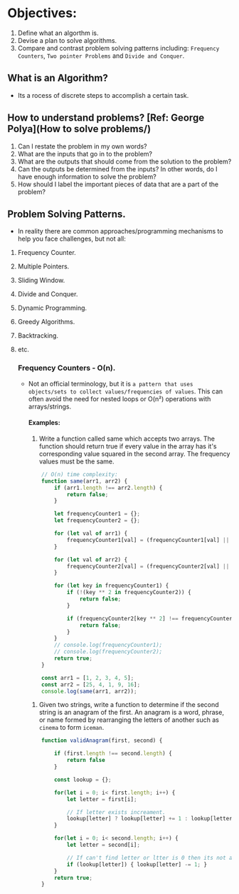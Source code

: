 # Objectives:
1. Define what an algorthm is.
1. Devise a plan to solve algorithms.
1. Compare and contrast problem solving patterns including: `Frequency Counters`, `Two pointer Problems` and `Divide and Conquer`.

## What is an Algorithm?
* Its a rocess of discrete steps to accomplish a certain task.

## How to understand problems? [Ref: George Polya](How to solve problems/) 
1. Can I restate the problem in my own words?
1. What are the inputs that go in to the problem?
1. What are the outputs that should come from the solution to the problem?
1. Can the outputs be determined from the inputs? In other words, do I have enough information to solve the problem?
1. How should I label the important pieces of data that are a part of the problem?

## Problem Solving Patterns.
* In reality there are common approaches/programming mechanisms to help you face challenges, but not all:
1. Frequency Counter.
1. Multiple Pointers.
1. Sliding Window.
1. Divide and Conquer.
1. Dynamic Programming.
1. Greedy Algorithms.
1. Backtracking.
1. etc.

	### Frequency Counters - O(n).
	* Not an official terminology, but it is `a pattern that uses objects/sets to collect values/frequencies of values`. This can often avoid the need for nested loops or O(n²) operations with arrays/strings.

		#### Examples:
		1. Write a function called same which accepts two arrays. The function should return true if every value in the array has it's corresponding value squared in the second array. The frequency values must be the same.
		<!-- same([1,2,3], [4,1,9]) // true -->
		<!-- same([1,2,3], [4,9]) // false -->
		<!-- same([1,2,1], [4,1,4]) // false must be same frequency -->

		```javascript
			// O(n) time complexity:
			function same(arr1, arr2) {
				if (arr1.length !== arr2.length) {
					return false;
				}

				let frequencyCounter1 = {};
				let frequencyCounter2 = {};

				for (let val of arr1) {
					frequencyCounter1[val] = (frequencyCounter1[val] || 0) + 1;
				}

				for (let val of arr2) {
					frequencyCounter2[val] = (frequencyCounter2[val] || 0) + 1;
				}

				for (let key in frequencyCounter1) {
					if (!(key ** 2 in frequencyCounter2)) {
						return false;
					}

					if (frequencyCounter2[key ** 2] !== frequencyCounter1[key]) {
						return false;
					}
				}
				// console.log(frequencyCounter1);
				// console.log(frequencyCounter2);
				return true;
			}

			const arr1 = [1, 2, 3, 4, 5];
			const arr2 = [25, 4, 1, 9, 16];
			console.log(same(arr1, arr2));
		```

		1. Given two strings, write a function to determine if the second string is an anagram of the first. An anagram is a word, phrase, or name formed by rearranging the letters of another such as `cinema` to form `iceman`.
		<!-- validAnagram(" ", " ") // true -->
		<!-- validAnagram("aaz", "zza") //false -->
		<!-- validAnagram("anagram", "nagaram") // true -->
		<!-- validAnagram("rat", "car") // false -->
		<!-- validAnagram("awesome", "awesom") // false -->
		<!-- validAnagram("qeywrt", "qwerty") // true -->

		```javascript
			function validAnagram(first, second) {

				if (first.length !== second.length) {
					return false
				}

				const lookup = {};

				for(let i = 0; i< first.length; i++) {
					let letter = first[i];

					// If letter exists increament.
					lookup[letter] ? lookup[letter] += 1 : lookup[letter] = 1;
				}

				for(let i = 0; i< second.length; i++) {
					let letter = second[i];

					// If can't find letter or ltter is 0 then its not an anagram
					if (lookup[letter]) { lookup[letter] -= 1; }
				}
				return true;
			}


		```

